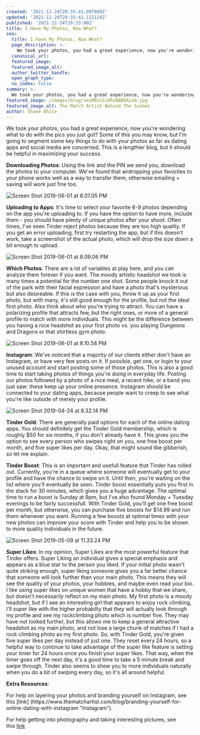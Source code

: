 ```yaml
---
created: '2021-11-24T20:35:41.097089Z'
updated: '2021-11-24T20:35:41.122124Z'
published: '2021-11-24T20:33:00Z'
title: I Have My Photos, Now What?
seo:
  title: I Have My Photos, Now What?
  page_description: >-
    We took your photos, you had a great experience, now you're wondering what to do with the pics you just got? Some of this you may know, but I'm going to segment some key things to do with your photos as far as dating apps and social media are concerned. This is a lengthier blog, but it should be helpful in maximizing your success.
  canonical_url:
  featured_image:
  featured_image_alt:
  author_twitter_handle:
  open_graph_type:
  no_index: false
summary: >-
  We took your photos, you had a great experience, now you're wondering what to do with the pics you just got? Some of this you may know, but I'm going to segment some key things to do with your photos as far as dating apps and social media are concerned. This is a lengthier blog, but it should be helpful in maximizing your success.
featured_image: /images/blog/sezM0iLSiORzBBBbRieQ.jpg
featured_image_alt: The Match Artist Behind The Scenes
author: Shane White
---
```


<div class="blog-content">We took your photos, you had a great experience, now you're wondering what to do with the pics you just got? Some of this you may know, but I'm going to segment some key things to do with your photos as far as dating apps and social media are concerned. This is a lengthier blog, but it should be helpful in maximizing your success.
<p><strong>Downloading Photos</strong>: Using the link and the PIN we send you, download the photos to your computer. We've found that airdropping your favorites to your phone works well as a way to transfer them, otherwise emailing + saving will work just fine too.</p>
<p><img src="https://images.ctfassets.net/9e33rgnm1y4m/vkMIFcRPVM1vMNjT6mEa6/2c08b107fbf196ba89614cae4797412f/Screen_Shot_2019-06-01_at_8.07.05_PM.png" alt="Screen Shot 2019-06-01 at 8.07.05 PM" /></p>
<p><strong>Uploading to Apps</strong>: It's time to select your favorite 6-9 photos depending on the app you're uploading to. If you have the option to have more, include them - you should have plenty of unique photos after your shoot. Often times, I've seen Tinder reject photos because they are too high quality. If you get an error uploading, first try restarting the app, but if this doesn't work, take a screenshot of the actual photo, which will drop the size down a bit enough to upload.</p>
<p><img src="https://images.ctfassets.net/9e33rgnm1y4m/4qlMHdzeTXpi7nqBFIimOO/3f302826ea2d444fb21e2e6dde89db9f/Screen_Shot_2019-06-01_at_8.09.06_PM.png" alt="Screen Shot 2019-06-01 at 8.09.06 PM" /></p>
<p><strong>Which Photos</strong>: There are a lot of variables at play here, and you can analyze them forever if you want. The moody artistic headshot we took is many times a potential for the number one shot. Some people knock it out of the park with their facial expression and have a photo that's mysterious but also desireable. If this is the case with you, throw it up as your first photo, but with many, it's still good enough for the profile, but not the ideal first photo. Also think about who you're trying to attract. You can have a polarizing profile that attracts few, but the right ones, or more of a general profile to match with more individuals. This might be the difference between you having a nice headshot as your first photo vs. you playing Dungeons and Dragons or that shirtless gym photo.</p>
<p><img src="https://images.ctfassets.net/9e33rgnm1y4m/229fo2C5OCZzRiJ1y8a4ft/a57416c44a53e6d24066a408505eb5a4/Screen_Shot_2019-06-01_at_8.10.58_PM.png" alt="Screen Shot 2019-06-01 at 8.10.58 PM" /></p>
<p><strong>Instagram</strong>: We've noticed that a majority of our clients either don't have an Instagram, or have very few posts on it. If possible, get one, or login to your unused account and start posting some of those photos. This is also a good time to start taking photos of things you're doing in everyday life. Posting our photos followed by a photo of a nice meal, a recent hike, or a band you just saw: these keep up your online presence. Instagram should be connected to your dating apps, because people want to creep to see what you're like outside of merely your profile.</p>
<p><img src="https://images.ctfassets.net/9e33rgnm1y4m/PalT019YRkXFydlo0PEXO/9c37216612ef147a6f6ac02c3b80e398/Screen_Shot_2019-04-24_at_6.32.14_PM.png" alt="Screen Shot 2019-04-24 at 6.32.14 PM" /></p>
<p><strong>Tinder Gold</strong>: There are generally paid options for each of the online dating apps. You should definitely get the Tinder Gold membership, which is roughly $50 for six months, if you don't already have it. This gives you the option to see every person who swipes right on you, one free boost per month, and five super likes per day. Okay, that might sound like gibberish, so let me explain.</p>
<p><strong>Tinder Boost</strong>: This is an important and usefull feature that Tinder has rolled out. Currently, you're in a queue where someone will eventually get to your profile and have the chance to swipe on it. Until then, you're waiting on the list where you'll eventually be seen. Tinder boost essentially puts you first in the stack for 30 minutes, which gives you a huge advantage. The optimal time to run a boost is Sunday at 9pm, but I've also found Monday + Tuesday evenings to be fairly successfull. With Tinder Gold, you'll get one free boost per month, but otherwise, you can purchase five boosts for $14.99 and run them whenever you want. Running a few boosts at optimal times with your new photos can improve your score with Tinder and help you to be shown to more quality individuals in the future.</p>
<p><img src="https://images.ctfassets.net/9e33rgnm1y4m/2Eq97Z2IuWQlQ5JmBGwAJw/09ef152f992ccdccbba85d6f294feb34/Screen_Shot_2019-05-09_at_11.33.24_PM.png" alt="Screen Shot 2019-05-09 at 11.33.24 PM" /></p>
<p><strong>Super Likes</strong>: In my opinion, Super Likes are the most powerful feature that Tinder offers. Super Liking an individual gives a special emphasis and appears as a blue star to the person you liked. If your initial photo wasn't quite striking enough, super liking someone gives you a far better chance that someone will look further than your main photo. This means they will see the quality of your photos, your hobbies, and maybe even read your bio. I like using super likes on unique women that have a hobby that we share, but doesn't necessarily reflect on my main photo. My first photo is a moody headshot, but if I see an interesting girl that appears to enjoy rock climbing, I'll super like with the higher probabilty that they will actually look through my profile and see my rockclimbing photo which is number five. They may have not looked further, but this allows me to keep a general attractive headshot as my main photo, and not lose a large chunk of matches if I had a rock climbing photo as my first photo. So, with Tinder Gold, you're given five super likes per day instead of just one. They reset every 24 hours, so a helpful way to continue to take advantage of the super like feature is setting your timer for 24 hours once you finish your super likes. That way, when the timer goes off the next day, it's a good time to take a 5 minute break and swipe through. Tinder also seems to show you to more individuals naturally when you do a bit of swiping every day, so it's all around helpful.</p>
<p><strong>Extra Resources</strong>:</p>
<p>For help on layering your photos and branding yourself on Instagram, see this [link] (https://www.thematchartist.com/blog/branding-yourself-for-online-dating-with-instagram "Instagram").</p>
<p>For help getting into photography and taking interesting pictures, see this<span>&nbsp;</span><a href="https://www.thematchartist.com/blog/buying-a-camera" title="Camera">link</a></p>
</div>
